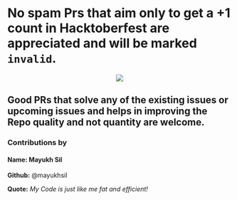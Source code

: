 # No spam Prs that aim only to get a +1 count in Hacktoberfest are appreciated and will be marked `invalid`.
<div style="text-align:center; width:100%">
<img  src="https://github.com/Ishaan28malik/Get-Dev-Resources/blob/main/src/assets/Git-octo.gif" />
</div>

## Good PRs that solve any of the existing issues or upcoming issues and helps in improving the Repo quality and not quantity are welcome.

### Contributions by
#### Name: Mayukh Sil

**Github:** @mayukhsil

**Quote:** *My Code is just like me fat and efficient!*
